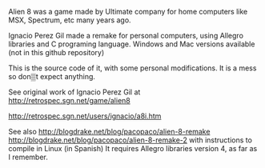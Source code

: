Alien 8 was a game made by Ultimate company for home computers like MSX, Spectrum, etc many years ago.

Ignacio Perez Gil made a remake for personal computers, using Allegro libraries and C programing language. Windows and Mac versions available (not in this github repository)

This is the source code of it, with some personal modifications.
It is a mess so don▒t expect anything.

See original work of Ignacio Perez Gil at http://retrospec.sgn.net/game/alien8

http://retrospec.sgn.net/users/ignacio/a8i.htm

See also
http://blogdrake.net/blog/pacopaco/alien-8-remake
http://blogdrake.net/blog/pacopaco/alien-8-remake-2
 with instructions to compile in Linux (in Spanish)
 It requires Allegro libraries version 4, as far as I remember.
